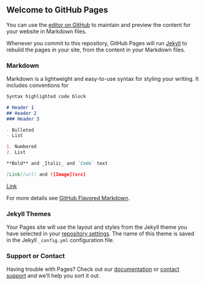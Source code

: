 ## Welcome to GitHub Pages

You can use the [editor on GitHub](https://github.com/pnatsiavas/hello-world/edit/master/README.md) to maintain and preview the content for your website in Markdown files.

Whenever you commit to this repository, GitHub Pages will run [Jekyll](https://jekyllrb.com/) to rebuild the pages in your site, from the content in your Markdown files.

### Markdown

Markdown is a lightweight and easy-to-use syntax for styling your writing. It includes conventions for

```markdown
Syntax highlighted code block

# Header 1
## Header 2
### Header 3

- Bulleted
- List

1. Numbered
2. List

**Bold** and _Italic_ and `Code` text

[Link](url) and ![Image](src)
```

[Link](https://app.powerbi.com/view?r=eyJrIjoiYjNkNGU1YmYtOTQ4Ny00OWQyLWI0MTctZDBjNTMxZjllMGNlIiwidCI6IjQwZmFjMmViLWYzNzktNGIwOS1iNjU1LTI0M2ZmOGM5NzM5ZCIsImMiOjh9)

For more details see [GitHub Flavored Markdown](https://guides.github.com/features/mastering-markdown/).

### Jekyll Themes

Your Pages site will use the layout and styles from the Jekyll theme you have selected in your [repository settings](https://github.com/pnatsiavas/hello-world/settings). The name of this theme is saved in the Jekyll `_config.yml` configuration file.

### Support or Contact

Having trouble with Pages? Check out our [documentation](https://help.github.com/categories/github-pages-basics/) or [contact support](https://github.com/contact) and we’ll help you sort it out.
